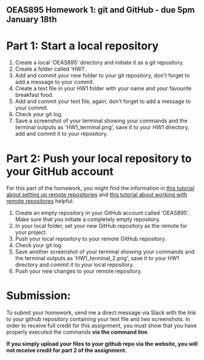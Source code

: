 ## OEAS895 Homework 1: git and GitHub - due 5pm January 18th

# Part 1: Start a local repository
1. Create a local 'OEAS895' directory and initiate it as a git repository.
2. Create a folder called 'HW1'.
3. Add and commit your new folder to your git repository, don't forget to add a message to your commit.
4. Create a text file in your HW1 folder with your name and your favourite breakfast food.
5. Add and commit your text file, again, don't forget to add a message to your commit.
6. Check your git log.
7. Save a screenshot of your terminal showing your commands and the terminal outputs as 'HW1_terminal.png', save it to your HW1 directory, add and commit it to your repository.

# Part 2: Push your local repository to your GitHub account
For this part of the homework, you might find the information in [this tutorial about setting up remote repositories](https://docs.github.com/en/get-started/getting-started-with-git/managing-remote-repositories) and [this tutorial about working with remote repositores](https://docs.github.com/en/get-started/using-git/pushing-commits-to-a-remote-repository) helpful.

1. Create an empty repository in your GitHub account called 'OEAS895'. Make sure that you initiate a completely empty repository.
2. In your local folder, set your new GitHub repository as the remote for your project.
3. Push your local repository to your remote GitHub repository.
4. Check your git log.
5. Save another screenshot of your terminal showing your commands and the terminal outputs as 'HW1_terminal_2.png', save it to your HW1 directory and commit it to your local repository.
6. Push your new changes to your remote repository.

# Submission:
To submit your homework, send me a direct message via Slack with the link to your github repository containing your text file and two screenshots.
In order to receive full credit for this assignment, you must show that you have properly executed the commands **via the command line**. 

**If you simply upload your files to your github repo via the website, you will not receive credit for part 2 of the assignment.**
